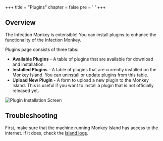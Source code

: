 +++
title = "Plugins"
chapter = false
pre = '<i class="fas fa-puzzle-piece"></i> '
+++

## Overview

The Infection Monkey is extensible! You can install plugins to enhance the functionality of the Infection Monkey.

Plugins page consists of three tabs:

- **Available Plugins** - A table of plugins that are available for download and installation.
- **Installed Plugins** - A table of plugins that are currently installed on the Monkey Island. You can
 uninstall or update plugins from this table.
- **Upload New Plugin** - A form to upload a new plugin to the Monkey Island. This is useful if you
 want to install a plugin that is not officially released yet.

![Plugin Installation Screen](/images/island/plugins_page/plugin_installation.PNG "Plugin Installation")

## Troubleshooting

First, make sure that the machine running Monkey Island has access to the internet. If it does,
check the [Island logs](/reference/logs/).
